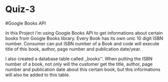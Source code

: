 # Quiz-3

#Google Books API

In this Project i'm using Google Books API to get informations about certain books
from Google Books library. Every Book has its own unic 10 digit ISBN number. 
Consumer can put ISBN number of a Book and code will execute title of this book,
author, page number and publication date/year.

I also created a database table called ,,books''. When putting the ISBN number of a 
book, not only will the customer get the title, author, page number and publication
date about this certain book, but this informations will also be added to this table.